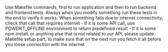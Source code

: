 Use Makefile commands, first to run application and then to run backend and frontend tests.
Always when you modify something run these tests in the end to verify it works.
When something fails due to internet connectivity, check that call that requires internet
    - If it is some API call, use POWERIT_OFFLINE environment to return predefined result
    - If it is some npm install, or anything else that is not related to our API, please update Makefile setup part, to make sure that on the next run you fetch it all before you loose connection with the internet